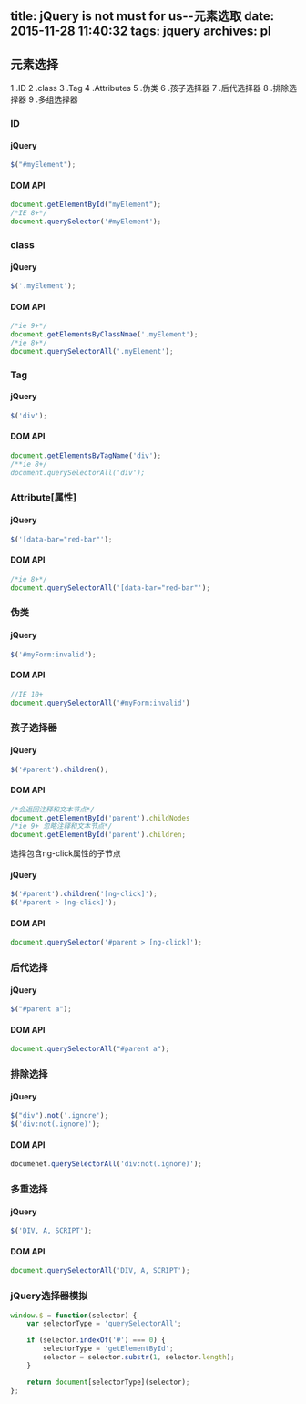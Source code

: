 title: jQuery is not must for us--元素选取
date: 2015-11-28 11:40:32
tags: jquery
archives: pl
---

## 元素选择

1 .ID
2 .class
3 .Tag
4 .Attributes
5 .伪类
6 .孩子选择器
7 .后代选择器
8 .排除选择器
9 .多组选择器

### ID

#### jQuery

```javascript
$("#myElement");
```
#### DOM API 

```javascript
document.getElementById("myElement");
/*IE 8+*/
document.querySelector('#myElement');
```
<!-- more -->
### class
#### jQuery

```javascript
$('.myElement');
```
#### DOM API 

```javascript
/*ie 9+*/
document.getElementsByClassNmae('.myElement');
/*ie 8+*/
document.querySelectorAll('.myElement');
```

### Tag

#### jQuery

```javascript
$('div');
```
#### DOM API 

```javascript
document.getElementsByTagName('div');
/**ie 8+/
document.querySelectorAll('div');
```

### Attribute[属性]

#### jQuery

```javascript
$('[data-bar="red-bar"');
```
#### DOM API 

```javascript
/*ie 8+*/
document.querySelectorAll('[data-bar="red-bar"');
```

### 伪类

#### jQuery

```javascript
$('#myForm:invalid');
```
#### DOM API 

```javascript
//IE 10+
document.querySelectorAll('#myForm:invalid')
```

### 孩子选择器

#### jQuery

```javascript
$('#parent').children();
```
#### DOM API 

```javascript
/*会返回注释和文本节点*/
document.getElementById('parent').childNodes
/*ie 9+ 忽略注释和文本节点*/
document.getElementById('parent').children;
```

选择包含ng-click属性的子节点

#### jQuery

```javascript
$('#parent').children('[ng-click]');
$('#parent > [ng-click]');
```
#### DOM API 

```javascript
document.querySelector('#parent > [ng-click]');
```

### 后代选择

#### jQuery

```javascript
$("#parent a");
```
#### DOM API 

```javascript
document.querySelectorAll("#parent a");
```

### 排除选择

#### jQuery

```javascript
$("div").not('.ignore');
$('div:not(.ignore)');
```
#### DOM API 

```javascript
documenet.querySelectorAll('div:not(.ignore)');
```

### 多重选择

#### jQuery

```javascript
$('DIV, A, SCRIPT');
```
#### DOM API 

```javascript
document.querySelectorAll('DIV, A, SCRIPT');
```

### jQuery选择器模拟

```javascript
window.$ = function(selector) {
    var selectorType = 'querySelectorAll';

    if (selector.indexOf('#') === 0) {
        selectorType = 'getElementById';
        selector = selector.substr(1, selector.length);
    }

    return document[selectorType](selector);
};
```













